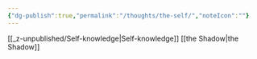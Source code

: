 ```yaml
---
{"dg-publish":true,"permalink":"/thoughts/the-self/","noteIcon":""}
---
```


[[_z-unpublished/Self-knowledge\|Self-knowledge]]
[[the Shadow\|the Shadow]]